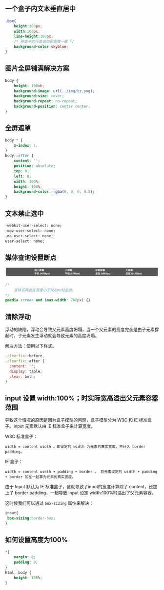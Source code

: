 ## 一个盒子内文本垂直居中

```CSS
.box{
    height:100px;
    width:100px;
    line-height:100px;
    /* 把盒子的行高调到和高度一致 */
    background-color:skyblue;
}
```

## 图片全屏铺满解决方案

```CSS
body {
    height: 100vh;
    background-image: url(../img/bz.png);
    background-size: cover;
    background-repeat: no-repeat;
    background-position: center center;
}
```

## 全屏遮罩

```CSS
body * {
    z-index: 1;
}
body::after {
    content: '';
    position: absolute;
    top: 0;
    left: 0;
    width: 100%;
    height: 100%;
    background-color: rgba(0, 0, 0, 0.5);
}
```

## 文本禁止选中

```CSS
-webkit-user-select: none;
-moz-user-select: none;
-ms-user-select: none;
user-select: none;
```

## 媒体查询设置断点

![img](images/16684782446091.png)

```CSS
/*
    该样式将会在宽度小于768px时生效。
*/
@media screen and (max-width: 768px) {}
```

## 清除浮动

浮动的缺陷，浮动会导致父元素高度坍塌，当一个父元素的高度完全是由子元素撑起时，子元素发生浮动就会导致元素的高度坍塌。

解决方法：使用以下样式。

```JavaScript
.clearfix::before,
.clearfix::after {
  content: '';
  display: table;
  clear: both;
}
```

## **input 设置 width:100%；时实际宽高溢出父元素容器范围**

导致这个情况的原因是因为盒子模型的问题，盒子模型分为 W3C 和 IE 标准盒子。input 元素默认由 IE 标准盒子来计算宽度。

W3C 标准盒子：

```
width = content width 。即设定的 width 为元素的真实宽度，不计入 border padding。
```

IE 盒子：

```
width = content width + padding + border 。 将元素设定的 width + padding + border 加在一起算为元素的真实宽度。
```

由于 Input 默认为 IE 标准盒子，这就导致了input的宽度计算除了 content，还加上了 border padding，一起导致 input 设定 width:100%时溢出了父元素容器。

这时候我们可以通过 `box-sizing` 属性来解决：

```CSS
input{
 box-sizing:border-box;
}
```

## 如何设置高度为100%
```css
*{ 
	margin: 0; 
	padding: 0;
} 
html, body {
	height: 100%;
}
```